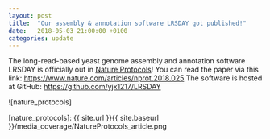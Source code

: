 ```yaml
---
layout: post
title:  "Our assembly & annotation software LRSDAY got published!"
date:   2018-05-03 21:00:00 +0100
categories: update
---
```


The long-read-based yeast genome assembly and annotation software LRSDAY is officially out in [Nature Protocols](https://www.nature.com/nprot/)!
You can read the paper via this link: https://www.nature.com/articles/nprot.2018.025
The software is hosted at GitHub: https://github.com/yjx1217/LRSDAY

![nature_protocols]

[nature_protocols]: {{ site.url }}{{ site.baseurl }}/media_coverage/NatureProtocols_article.png


